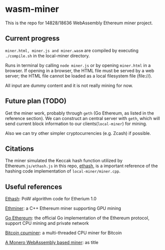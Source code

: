 # wasm-miner
This is the repo for 14828/18636 WebAssembly Ethereum miner project. 

## Current progress
`miner.html, miner.js and miner.wasm` are compiled by executing `./compile.sh` in the local-miner directory.

Runs in terminal by calling `node miner.js` or by opening `miner.html` in a browser. If opening in a browser, the HTML file must be served by a web server; the HTML file cannot be loaded as a local filesystem file (file://). 

All input are dummy content and it is not really mining for now.

## Future plan (TODO)
Get the miner work, probably through `geth` (Go Ethereum, as listed in the reference section). We can construct an central server with `geth`, which will send current block information to our clients(`local-miner`) for mining.

Also we can try other simpler cryptocurrencies (e.g. Zcash) if possible.

## Citations
The miner simulated the Keccak hash function utilized by Ethereum.`js/ethash.js` in this repo, [ethash](https://github.com/ethereum/ethash), is a important reference of the hashing code implementation of `local-miner/miner.cpp`.

## Useful references
[Ethash](https://github.com/ethereum/ethash): PoW algorithm code for Etherium 1.0

[Ethminer](https://github.com/ethereum-mining/ethminer): a C++ Ethereum miner supporting GPU mining

[Go Ethereum](https://github.com/ethereum/go-ethereum): the official Go implementation of the Ethereum protocol, support CPU mining and private network

[Bitcoin cpuminer](https://github.com/jgarzik/cpuminer): a multi-threaded CPU miner for Bitcoin

[A Monero WebAssembly based miner](https://github.com/jtgrassie/xmr-wasm): as title
